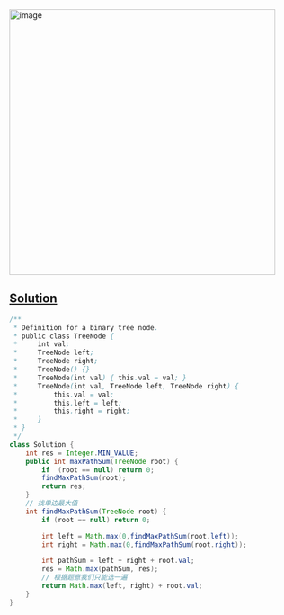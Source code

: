 <img width="473" alt="image" src="https://github.com/kkkkevx/DSA2/assets/108632304/59d95ca1-c8ce-4764-bdda-58e0eea2a640">

## [Solution](https://leetcode.cn/problems/binary-tree-maximum-path-sum/description/)

```java
/**
 * Definition for a binary tree node.
 * public class TreeNode {
 *     int val;
 *     TreeNode left;
 *     TreeNode right;
 *     TreeNode() {}
 *     TreeNode(int val) { this.val = val; }
 *     TreeNode(int val, TreeNode left, TreeNode right) {
 *         this.val = val;
 *         this.left = left;
 *         this.right = right;
 *     }
 * }
 */
class Solution {
    int res = Integer.MIN_VALUE;
    public int maxPathSum(TreeNode root) {
        if  (root == null) return 0;
        findMaxPathSum(root);
        return res;
    }
    // 找单边最大值
    int findMaxPathSum(TreeNode root) {
        if (root == null) return 0;

        int left = Math.max(0,findMaxPathSum(root.left));
        int right = Math.max(0,findMaxPathSum(root.right));

        int pathSum = left + right + root.val;
        res = Math.max(pathSum, res);
        // 根据题意我们只能选一遍 
        return Math.max(left, right) + root.val;
    } 
}
```
